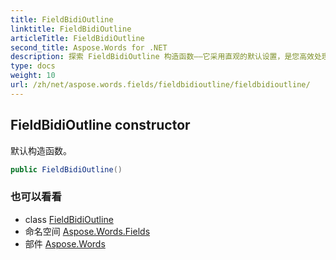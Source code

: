 ```yaml
---
title: FieldBidiOutline
linktitle: FieldBidiOutline
articleTitle: FieldBidiOutline
second_title: Aspose.Words for .NET
description: 探索 FieldBidiOutline 构造函数——它采用直观的默认设置，是您高效处理数据的首选解决方案。立即提升您的编码体验！
type: docs
weight: 10
url: /zh/net/aspose.words.fields/fieldbidioutline/fieldbidioutline/
---
```

## FieldBidiOutline constructor

默认构造函数。

```csharp
public FieldBidiOutline()
```

### 也可以看看

* class [FieldBidiOutline](../)
* 命名空间 [Aspose.Words.Fields](../../../aspose.words.fields/)
* 部件 [Aspose.Words](../../../)
